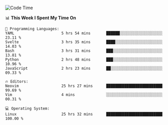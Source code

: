 <!-- [![Top Langs](https://github-readme-stats.vercel.app/api/top-langs/?username=gagahsyuja&theme=dracula&hide_border=true&border_radius=7)](https://github.com/anuraghazra/github-readme-stats) -->

<!--START_SECTION:waka-->
![Code Time](http://img.shields.io/badge/Code%20Time-1%2C418%20hrs%2014%20mins-blue)

📊 **This Week I Spent My Time On** 

```text
💬 Programming Languages: 
YAML                     5 hrs 54 mins       ██████░░░░░░░░░░░░░░░░░░░   23.11 % 
Svelte                   3 hrs 35 mins       ████░░░░░░░░░░░░░░░░░░░░░   14.03 % 
Bash                     3 hrs 31 mins       ███░░░░░░░░░░░░░░░░░░░░░░   13.81 % 
Python                   2 hrs 48 mins       ███░░░░░░░░░░░░░░░░░░░░░░   10.96 % 
JavaScript               2 hrs 23 mins       ██░░░░░░░░░░░░░░░░░░░░░░░   09.33 % 

🔥 Editors: 
Neovim                   25 hrs 27 mins      █████████████████████████   99.69 % 
Vim                      4 mins              ░░░░░░░░░░░░░░░░░░░░░░░░░   00.31 % 

💻 Operating System: 
Linux                    25 hrs 32 mins      █████████████████████████   100.00 % 
```


<!--END_SECTION:waka-->
